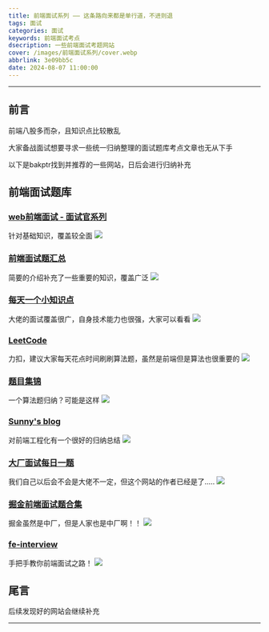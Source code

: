 ```yaml
---
title: 前端面试系列 —— 这条路向来都是单行道，不进则退
tags: 面试
categories: 面试
keywords: 前端面试考点
dsecription: 一些前端面试考题网站
cover: /images/前端面试系列/cover.webp
abbrlink: 3e09bb5c
date: 2024-08-07 11:00:00
---
```


---

## 前言

前端八股多而杂，且知识点比较散乱

大家备战面试想要寻求一些统一归纳整理的面试题库考点文章也无从下手

以下是bakptr找到并推荐的一些网站，日后会进行归纳补充

## 前端面试题库

### [web前端面试 - 面试官系列](https://vue3js.cn/interview/)
  针对基础知识，覆盖较全面
     ![](/images/前端面试系列/1.webp)

### [前端面试题汇总](https://www.yuque.com/cuggz/interview)
  简要的介绍补充了一些重要的知识，覆盖广泛
     ![](/images/前端面试系列/2.webp)

### [每天一个小知识点](https://www.yuque.com/boyyang/buosw0)
  大佬的面试覆盖很广，自身技术能力也很强，大家可以看看
     ![](/images/前端面试系列/3.webp)

### [LeetCode](https://leetcode.cn/circle/discuss/JqLMsg/)
  力扣，建议大家每天花点时间刷刷算法题，虽然是前端但是算法也很重要的
     ![](/images/前端面试系列/4.webp)

### [题目集锦](https://github.com/pwstrick/daily)
  一个算法题归纳？可能是这样
     ![](/images/前端面试系列/5.webp)

### [Sunny's blog](https://sunny-117.github.io/blog/)
  对前端工程化有一个很好的归纳总结
    ![](/images/前端面试系列/6.webp)

### [大厂面试每日一题](https://q.shanyue.tech/)
  我们自己以后会不会是大佬不一定，但这个网站的作者已经是了.....
    ![](/images/前端面试系列/7.webp)

### [掘金前端面试题合集](https://github.com/shfshanyue/blog/blob/master/post/juejin-interview.md)
  掘金虽然是中厂，但是人家也是中厂啊！！
    ![](/images/前端面试系列/8.webp)

### [fe-interview](https://lucifer.ren/fe-interview/#/?id=%e5%a4%a7%e5%89%8d%e7%ab%af%e9%9d%a2%e8%af%95%e5%ae%9d%e5%85%b8-%e5%9b%be%e8%a7%a3%e5%89%8d%e7%ab%af)
  手把手教你前端面试之路！
    ![](/images/前端面试系列/9.webp)

## 尾言

 后续发现好的网站会继续补充


---
